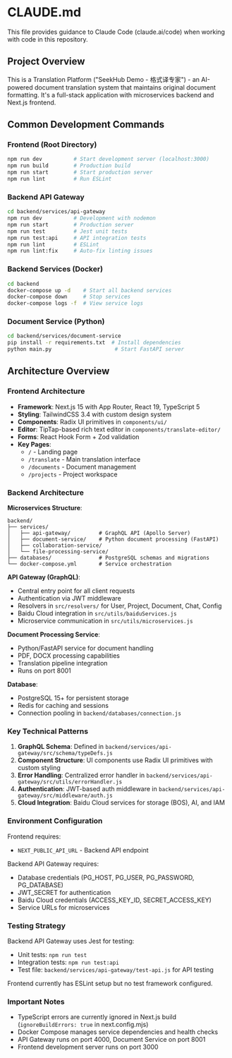 # CLAUDE.md

This file provides guidance to Claude Code (claude.ai/code) when working with code in this repository.

## Project Overview

This is a Translation Platform ("SeekHub Demo - 格式译专家") - an AI-powered document translation system that maintains original document formatting. It's a full-stack application with microservices backend and Next.js frontend.

## Common Development Commands

### Frontend (Root Directory)
```bash
npm run dev          # Start development server (localhost:3000)
npm run build        # Production build
npm run start        # Start production server
npm run lint         # Run ESLint
```

### Backend API Gateway
```bash
cd backend/services/api-gateway
npm run dev          # Development with nodemon
npm run start        # Production server
npm run test         # Jest unit tests
npm run test:api     # API integration tests
npm run lint         # ESLint
npm run lint:fix     # Auto-fix linting issues
```

### Backend Services (Docker)
```bash
cd backend
docker-compose up -d    # Start all backend services
docker-compose down     # Stop services
docker-compose logs -f  # View service logs
```

### Document Service (Python)
```bash
cd backend/services/document-service
pip install -r requirements.txt  # Install dependencies
python main.py                    # Start FastAPI server
```

## Architecture Overview

### Frontend Architecture
- **Framework**: Next.js 15 with App Router, React 19, TypeScript 5
- **Styling**: TailwindCSS 3.4 with custom design system
- **Components**: Radix UI primitives in `components/ui/`
- **Editor**: TipTap-based rich text editor in `components/translate-editor/`
- **Forms**: React Hook Form + Zod validation
- **Key Pages**: 
  - `/` - Landing page
  - `/translate` - Main translation interface
  - `/documents` - Document management
  - `/projects` - Project workspace

### Backend Architecture

**Microservices Structure**:
```
backend/
├── services/
│   ├── api-gateway/         # GraphQL API (Apollo Server)
│   ├── document-service/    # Python document processing (FastAPI)
│   ├── collaboration-service/
│   └── file-processing-service/
├── databases/               # PostgreSQL schemas and migrations
└── docker-compose.yml       # Service orchestration
```

**API Gateway (GraphQL)**:
- Central entry point for all client requests
- Authentication via JWT middleware
- Resolvers in `src/resolvers/` for User, Project, Document, Chat, Config
- Baidu Cloud integration in `src/utils/baiduServices.js`
- Microservice communication in `src/utils/microservices.js`

**Document Processing Service**:
- Python/FastAPI service for document handling
- PDF, DOCX processing capabilities
- Translation pipeline integration
- Runs on port 8001

**Database**:
- PostgreSQL 15+ for persistent storage
- Redis for caching and sessions
- Connection pooling in `backend/databases/connection.js`

### Key Technical Patterns

1. **GraphQL Schema**: Defined in `backend/services/api-gateway/src/schema/typeDefs.js`
2. **Component Structure**: UI components use Radix UI primitives with custom styling
3. **Error Handling**: Centralized error handler in `backend/services/api-gateway/src/utils/errorHandler.js`
4. **Authentication**: JWT-based auth middleware in `backend/services/api-gateway/src/middleware/auth.js`
5. **Cloud Integration**: Baidu Cloud services for storage (BOS), AI, and IAM

### Environment Configuration

Frontend requires:
- `NEXT_PUBLIC_API_URL` - Backend API endpoint

Backend API Gateway requires:
- Database credentials (PG_HOST, PG_USER, PG_PASSWORD, PG_DATABASE)
- JWT_SECRET for authentication
- Baidu Cloud credentials (ACCESS_KEY_ID, SECRET_ACCESS_KEY)
- Service URLs for microservices

### Testing Strategy

Backend API Gateway uses Jest for testing:
- Unit tests: `npm run test`
- Integration tests: `npm run test:api`
- Test file: `backend/services/api-gateway/test-api.js` for API testing

Frontend currently has ESLint setup but no test framework configured.

### Important Notes

- TypeScript errors are currently ignored in Next.js build (`ignoreBuildErrors: true` in next.config.mjs)
- Docker Compose manages service dependencies and health checks
- API Gateway runs on port 4000, Document Service on port 8001
- Frontend development server runs on port 3000